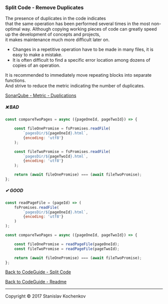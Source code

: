 ### Split Code - Remove Duplicates

The presence of duplicates in the code indicates  
that the same operation has been performed several times in the most non-optimal way.
Although copying working pieces of code can greatly speed up the development of concepts and projects,  
it makes maintenance much more difficult later on.

* Changes in a repetitive operation have to be made in many files, it is easy to make a mistake.
* It is often difficult to find a specific error location among dozens of copies of an operation.

It is recommended to immediately move repeating blocks into separate functions.  
And strive to reduce the metric indicating the number of duplicates.

[SonarQube - Metric - Duplications](https://docs.sonarqube.org/latest/user-guide/metric-definitions/#duplications)

##### ❌ BAD

```javascript
const compareTwoPages = async ({pageOneId, pageTwoId}) => {

    const fileOnePromise = fsPromises.readFile(
        `pagesDir/${pageOneId}.html`,
        {encoding: 'utf8'}
    );

    const fileTwoPromise = fsPromises.readFile(
        `pagesDir/${pageTwoId}.html`,
        {encoding: 'utf8'}
    );

    return (await fileOnePromise) === (await fileTwoPromise);
};
```

##### ✔ GOOD

```javascript
const readPageFile = (pageId) => (
    fsPromises.readFile(
        `pagesDir/${pageOneId}.html`,
        {encoding: 'utf8'}
    )
);

const compareTwoPages = async ({pageOneId, pageTwoId}) => {

    const fileOnePromise = readPageFile(pageOneId);
    const fileTwoPromise = readPageFile(pageTwoId);

    return (await fileOnePromise) === (await fileTwoPromise);
};
```

[Back to CodeGuide - Split Code](https://github.com/UserBug/codeGuide/blob/v2/docs/splitCode/index.md)

[Back to CodeGuide - Readme](https://github.com/UserBug/codeGuide/blob/v2)

---
Copyright © 2017 Stanislav Kochenkov 